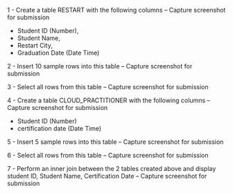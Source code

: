 1 - Create a table RESTART with the following columns – Capture screenshot for submission

- Student ID (Number),
- Student Name,
- Restart City,
- Graduation Date (Date Time)

2 - Insert 10 sample rows into this table – Capture screenshot for submission

3 - Select all rows from this table – Capture screenshot for submission

4 - Create a table CLOUD_PRACTITIONER with the following columns – Capture screenshot for submission

- Student ID (Number)
- certification date (Date Time)

5 - Insert 5 sample rows into this table – Capture screenshot for submission

6 - Select all rows from this table – Capture screenshot for submission

7 - Perform an inner join between the 2 tables created above and display student ID, Student Name, Certification Date – Capture screenshot for submission